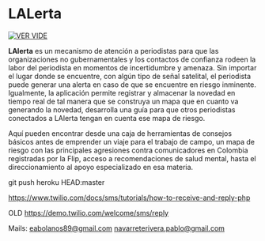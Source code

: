# LALerta

[![VER VIDE](https://img.youtube.com/vi/039M0iz8Qhs/0.jpg)](https://www.youtube.com/watch?v=039M0iz8Qhs)

**LAlerta** es un mecanismo de atención a periodistas para que las organizaciones no gubernamentales y los contactos de confianza rodeen la labor del periodista en momentos de incertidumbre y amenaza. Sin importar el lugar donde se encuentre, con algún tipo de señal satelital, el periodista puede generar una alerta en caso de que se encuentre en riesgo inminente. Igualmente, la aplicación permite registrar y almacenar la novedad en tiempo real de tal manera que se construya un mapa que en cuanto va generando la novedad, desarrolla una guía para que otros periodistas conectados a LAlerta tengan en cuenta ese mapa de riesgo. 
  
Aquí pueden encontrar desde una caja de herramientas de consejos básicos antes de emprender un viaje para el trabajo de campo, un mapa de riesgo con las principales agresiones contra comunicadores en Colombia registradas por la Flip, acceso a recomendaciones de salud mental, hasta el direccionamiento al apoyo especializado en esa materia. 




git push heroku HEAD:master

https://www.twilio.com/docs/sms/tutorials/how-to-receive-and-reply-php

OLD
https://demo.twilio.com/welcome/sms/reply

Mails: 
eabolanos89@gmail.com
navarreterivera.pablo@gmail.com